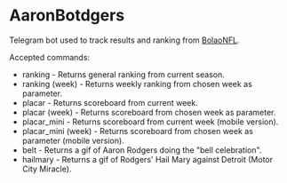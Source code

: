 # AaronBotdgers

Telegram bot used to track results and ranking from [BolaoNFL](https://www.omegafox.me/bolaonfl).

Accepted commands:
* ranking               - Returns general ranking from current season.
* ranking (week)        - Returns weekly ranking from chosen week as parameter.
* placar                - Returns scoreboard from current week.
* placar (week)         - Returns scoreboard from chosen week as parameter.
* placar_mini           - Returns scoreboard from current week (mobile version).
* placar_mini (week)    - Returns scoreboard from chosen week as parameter (mobile version).
* belt                  - Returns a gif of Aaron Rodgers doing the "bell celebration".
* hailmary              - Returns a gif of Rodgers' Hail Mary against Detroit (Motor City Miracle).